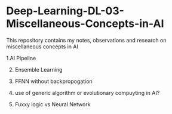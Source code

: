 # Deep-Learning-DL-03-Miscellaneous-Concepts-in-AI
This repository contains my notes, observations and research on miscellaneous concepts in AI


1.AI Pipeline

2. Ensemble Learning

3. FFNN without backpropogation

4. use of generic algorithm or evolutionary compuyting in AI?

5. Fuxxy logic vs Neural Network
